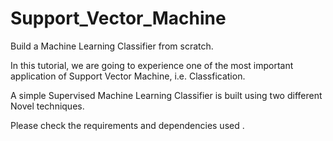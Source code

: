 # Support_Vector_Machine

Build a Machine Learning Classifier from scratch.

In this tutorial, we are going to experience one of the most important application of Support Vector Machine, i.e. Classfication.

A simple Supervised Machine Learning Classifier is built using two different Novel techniques.

Please check the requirements and dependencies used .

